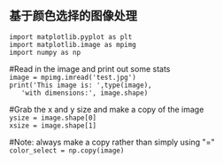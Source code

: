 

## 基于颜色选择的图像处理
  
`import matplotlib.pyplot as plt`  
`import matplotlib.image as mpimg`  
`import numpy as np`  

#Read in the image and print out some stats  
`image = mpimg.imread('test.jpg')`  
`print('This image is: ',type(image),`   
`   'with dimensions:', image.shape)`  

#Grab the x and y size and make a copy of the image  
`ysize = image.shape[0]`  
`xsize = image.shape[1]`

#Note: always make a copy rather than simply using "="  
`color_select = np.copy(image)`  



